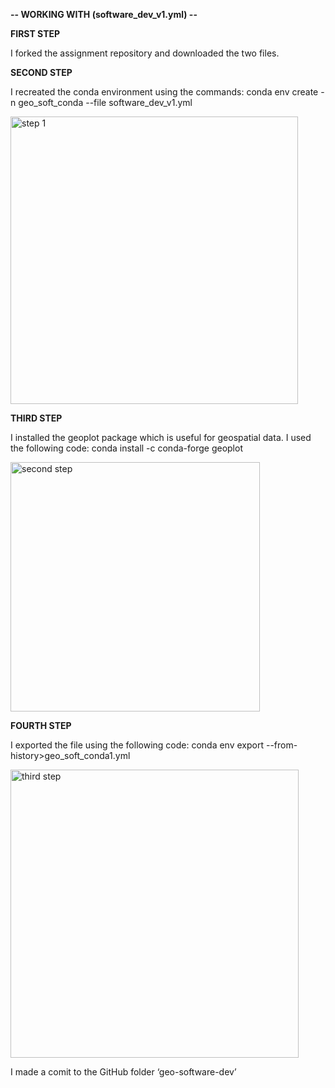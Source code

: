**-- WORKING WITH (software_dev_v1.yml) --**

**FIRST STEP**

I forked the assignment repository and downloaded the two files.


**SECOND STEP**

I recreated the conda environment using the commands: conda env create -n geo_soft_conda --file software_dev_v1.yml

<img width="460" alt="step 1" src="https://user-images.githubusercontent.com/31923777/235752169-642eb1b0-6fed-4d5b-aa37-8c8632c9b771.png">

**THIRD STEP**

I installed the geoplot package which is useful for geospatial data. I used the following code: conda install -c conda-forge geoplot

<img width="399" alt="second step" src="https://user-images.githubusercontent.com/31923777/235752220-d003ef9a-c826-4ad4-87f5-f7990da7d6d3.png">


**FOURTH STEP**

I exported the file using the following code: conda env export --from-history>geo_soft_conda1.yml

<img width="461" alt="third step" src="https://user-images.githubusercontent.com/31923777/235752333-cd8628c2-bd04-433c-be7c-f3949a9b5f85.png">


I made a comit to the GitHub folder ‘geo-software-dev’
